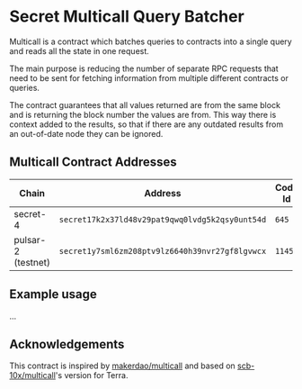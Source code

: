 # Secret Multicall Query Batcher

Multicall is a contract which batches queries to contracts into a single query and reads all the state in one request.

The main purpose is reducing the number of separate RPC requests that need to be sent for fetching information from multiple different contracts or queries.

The contract guarantees that all values returned are from the same block and is returning the block number the values are from. This way there is context added to the results, so that if there are any outdated results from an out-of-date node they can be ignored.

## Multicall Contract Addresses

| Chain              | Address                                         | Code Id | Code Hash                                                          |
| ------------------ | ----------------------------------------------- | ------- | ------------------------------------------------------------------ |
| secret-4           | `secret17k2x37ld48v29pat9qwq0lvdg5k2qsy0unt54d` | `645`   | `d8fcff74ec4165391c0999410b679a24ff9446d4d4518807c5ca29a8fbe554c9` |
| pulsar-2 (testnet) | `secret1y7sml6zm208ptv9lz6640h39nvr27gf8lgvwcx` | `11450`  | `d8fcff74ec4165391c0999410b679a24ff9446d4d4518807c5ca29a8fbe554c9` |

## Example usage

...

## Acknowledgements

This contract is inspired by [makerdao/multicall](https://github.com/makerdao/multicall) and based on [scb-10x/multicall](https://github.com/scb-10x/multicall)'s version for Terra.
